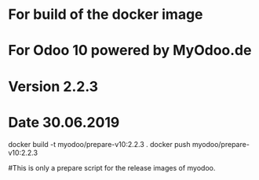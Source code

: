 # For build of the docker image
# For Odoo 10 powered by MyOdoo.de
# Version 2.2.3
# Date 30.06.2019
docker build -t myodoo/prepare-v10:2.2.3 .
docker push myodoo/prepare-v10:2.2.3

#This is only a prepare script for the release images of myodoo.
